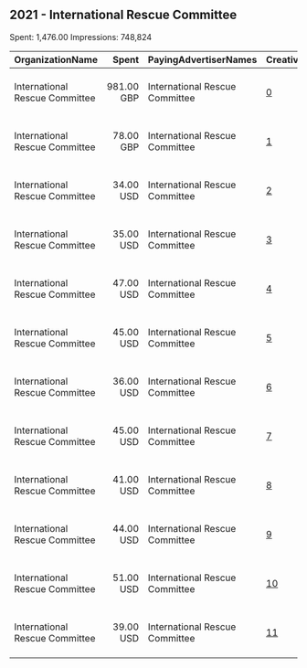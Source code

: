 ## 2021 - International Rescue Committee 
Spent: 1,476.00
Impressions: 748,824

|OrganizationName|Spent|PayingAdvertiserNames|CreativeUrls|Impressions|Genders|AgeBrackets|CountryCodes|BillingAddresses|CandidateBallotInformation|
|:---|---:|:---|:---|---:|:---|:---|:---|:---|:---|
|International Rescue Committee|981.00 GBP|International Rescue Committee|[0](https://www.snap.com/political-ads/asset/d7b9bbe890fa4acccfe35ddcdf9f7db89529b0a6a9d338524df64dd22aca23ad?mediaType=mp4)|468,467||18+|united kingdom|"122 E 42nd Street,New York,10168-1289,US"||
|International Rescue Committee|78.00 GBP|International Rescue Committee|[1](https://www.snap.com/political-ads/asset/fc652ca955ca320af315ec1808bbc18a5d6022c79629125d491814bea0ae1027?mediaType=mp4)|44,023||18+|united kingdom|"122 E 42nd Street,New York,10168-1289,US"||
|International Rescue Committee|34.00 USD|International Rescue Committee|[2](https://www.snap.com/political-ads/asset/e1c0939e190b0d350c4d1beb53605fcff4cf611a50670d560301a6c7d564e5de?mediaType=mp4)|38,244||20+|portugal|"122 E 42nd Street,New York,10168-1289,US"||
|International Rescue Committee|35.00 USD|International Rescue Committee|[3](https://www.snap.com/political-ads/asset/e1c0939e190b0d350c4d1beb53605fcff4cf611a50670d560301a6c7d564e5de?mediaType=mp4)|36,163||20+|france|"122 E 42nd Street,New York,10168-1289,US"||
|International Rescue Committee|47.00 USD|International Rescue Committee|[4](https://www.snap.com/political-ads/asset/e1c0939e190b0d350c4d1beb53605fcff4cf611a50670d560301a6c7d564e5de?mediaType=mp4)|30,236||20+|canada|"122 E 42nd Street,New York,10168-1289,US"||
|International Rescue Committee|45.00 USD|International Rescue Committee|[5](https://www.snap.com/political-ads/asset/e1c0939e190b0d350c4d1beb53605fcff4cf611a50670d560301a6c7d564e5de?mediaType=mp4)|27,348||20+|hong kong|"122 E 42nd Street,New York,10168-1289,US"||
|International Rescue Committee|36.00 USD|International Rescue Committee|[6](https://www.snap.com/political-ads/asset/e1c0939e190b0d350c4d1beb53605fcff4cf611a50670d560301a6c7d564e5de?mediaType=mp4)|22,335||20+|finland|"122 E 42nd Street,New York,10168-1289,US"||
|International Rescue Committee|45.00 USD|International Rescue Committee|[7](https://www.snap.com/political-ads/asset/e1c0939e190b0d350c4d1beb53605fcff4cf611a50670d560301a6c7d564e5de?mediaType=mp4)|19,330||20+|new zealand|"122 E 42nd Street,New York,10168-1289,US"||
|International Rescue Committee|41.00 USD|International Rescue Committee|[8](https://www.snap.com/political-ads/asset/e1c0939e190b0d350c4d1beb53605fcff4cf611a50670d560301a6c7d564e5de?mediaType=mp4)|17,734||20+|spain|"122 E 42nd Street,New York,10168-1289,US"||
|International Rescue Committee|44.00 USD|International Rescue Committee|[9](https://www.snap.com/political-ads/asset/e1c0939e190b0d350c4d1beb53605fcff4cf611a50670d560301a6c7d564e5de?mediaType=mp4)|16,556||20+|italy|"122 E 42nd Street,New York,10168-1289,US"||
|International Rescue Committee|51.00 USD|International Rescue Committee|[10](https://www.snap.com/political-ads/asset/e1c0939e190b0d350c4d1beb53605fcff4cf611a50670d560301a6c7d564e5de?mediaType=mp4)|16,121||20+|australia|"122 E 42nd Street,New York,10168-1289,US"||
|International Rescue Committee|39.00 USD|International Rescue Committee|[11](https://www.snap.com/political-ads/asset/e1c0939e190b0d350c4d1beb53605fcff4cf611a50670d560301a6c7d564e5de?mediaType=mp4)|12,267||20+|mexico|"122 E 42nd Street,New York,10168-1289,US"||
